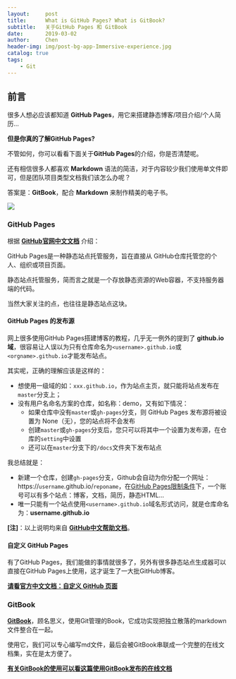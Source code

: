 ```yaml
---
layout:     post
title:      What is GitHub Pages? What is GitBook?
subtitle:   关于GitHub Pages 和 GitBook
date:       2019-03-02
author:     Chen
header-img: img/post-bg-app-Immersive-experience.jpg
catalog: true
tags:
    - Git
---
```


## 前言

很多人想必应该都知道 **GitHub Pages**，用它来搭建静态博客/项目介绍/个人简历...

**但是你真的了解GitHub Pages?**

不管如何，你可以看看下面关于**GitHub Pages**的介绍，你是否清楚呢。

还有相信很多人都喜欢 **Markdown** 语法的简洁，对于内容较少我们使用单文件即可，但是团队项目类型文档我们该怎么办呢？

答案是：**GitBook**，配合 **Markdown** 来制作精美的电子书。

![](http://ww4.sinaimg.cn/large/006tNc79gy1g5yfdbysoqj31670u076z.jpg)

### GitHub Pages

根据 [**GitHub官网中文文档**](https://help.github.com/cn/articles/what-is-github-pages) 介绍：

GitHub Pages是一种静态站点托管服务，旨在直接从 GitHub仓库托管您的个人、组织或项目页面。

静态站点托管服务，简而言之就是一个存放静态资源的Web容器，不支持服务器端的代码。

当然大家关注的点，也往往是静态站点这块。

####  GitHub Pages 的发布源

网上很多使用GitHub Pages搭建博客的教程，几乎无一例外的提到了 **github.io域**，很容易让人误以为只有仓库命名为`<username>.github.io`或`<orgname>.github.io`才能发布站点。

其实呢，正确的理解应该是这样的：

* 想使用一级域的如：`xxx.github.io`，作为站点主页，就只能将站点发布在`master`分支上；
* 没有用户名命名方案的仓库，如名称：demo，又有如下情况：
	* 如果仓库中没有`master`或`gh-pages`分支，则 GitHub Pages 发布源将被设置为 None（无），您的站点将不会发布
	* 创建`master`或`gh-pages`分支后，您只可以将其中一个设置为发布源，在仓库的`setting`中设置
	* 还可以在`master`分支下的`/docs`文件夹下发布站点

我总结就是：

- 新建一个仓库，创建`gh-pages`分支，Github会自动为你分配一个网址：https://`username`.github.io/`reponame`，在[GitHub Pages限制条件](https://help.github.com/cn/articles/what-is-github-pages#usage-limits)下，一个账号可以有多个站点：博客，文档，简历，静态HTML...
- 唯一只能有一个站点使用`<username>.github.io`域名形式访问，就是仓库命名为：**username.github.io**

**[注]**：以上说明均来自 [**GitHub中文帮助文档**](https://help.github.com/cn/articles/configuring-a-publishing-source-for-github-pages)。

#### 自定义 GitHub Pages

有了GitHub Pages，我们能做的事情就很多了，另外有很多静态站点生成器可以直接在GitHub Pages上使用，这才诞生了一大批GitHub博客。

[**请看官方中文文档：自定义 GitHub 页面**](https://help.github.com/cn/categories/customizing-github-pages)

### GitBook

[**GitBook**](https://www.gitbook.com/)，顾名思义，使用Git管理的Book，它成功实现把独立散落的markdown文件整合在一起。

使用它，我们可以专心编写md文件，最后会被GitBook串联成一个完整的在线文档集，实在是太方便了。

[**有关GitBook的使用可以看这篇使用GitBook发布的在线文档**](https://tonydeng.github.io/gitbook-zh/gitbook-howtouse/index.html)